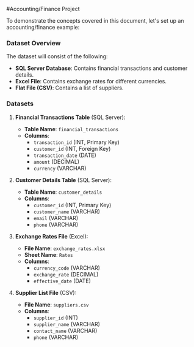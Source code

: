 #Accounting/Finance Project

To demonstrate the concepts covered in this document, let's set up an accounting/finance example:

### Dataset Overview
The dataset will consist of the following:
- **SQL Server Database**: Contains financial transactions and customer details.
- **Excel File**: Contains exchange rates for different currencies.
- **Flat File (CSV)**: Contains a list of suppliers.

### Datasets
1. **Financial Transactions Table** (SQL Server):
   - **Table Name**: `financial_transactions`
   - **Columns**:
     - `transaction_id` (INT, Primary Key)
     - `customer_id` (INT, Foreign Key)
     - `transaction_date` (DATE)
     - `amount` (DECIMAL)
     - `currency` (VARCHAR)

2. **Customer Details Table** (SQL Server):
   - **Table Name**: `customer_details`
   - **Columns**:
     - `customer_id` (INT, Primary Key)
     - `customer_name` (VARCHAR)
     - `email` (VARCHAR)
     - `phone` (VARCHAR)

3. **Exchange Rates File** (Excel):
   - **File Name**: `exchange_rates.xlsx`
   - **Sheet Name**: `Rates`
   - **Columns**:
     - `currency_code` (VARCHAR)
     - `exchange_rate` (DECIMAL)
     - `effective_date` (DATE)

4. **Supplier List File** (CSV):
   - **File Name**: `suppliers.csv`
   - **Columns**:
     - `supplier_id` (INT)
     - `supplier_name` (VARCHAR)
     - `contact_name` (VARCHAR)
     - `phone` (VARCHAR)




